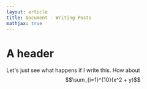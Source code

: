 ```yaml
---
layout: article
title: Document - Writing Posts
mathjax: true
---
```

# A header
Let's just see what happens if I write this. How about $$\sum_{i=1}^{10}(x^2 + y)$$
